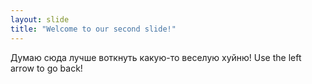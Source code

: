 ```yaml
---
layout: slide
title: "Welcome to our second slide!"
---
```

Думаю сюда лучше воткнуть какую-то веселую хуйню!
Use the left arrow to go back!

